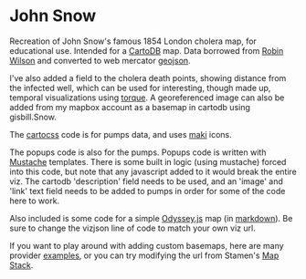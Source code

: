 John Snow
========
Recreation of John Snow's famous 1854 London cholera map, for educational use. Intended for a [CartoDB](http://www.cartodb.com) map.
Data borrowed from [Robin Wilson](http://blog.rtwilson.com/john-snows-famous-cholera-analysis-data-in-modern-gis-formats/) and converted to web mercator [geojson](http://geojson.io).

I've also added a field to the cholera death points, showing distance from the infected well, which can be used for interesting, though made up, temporal visualizations using [torque](http://github.com/CartoDB/torque).
A georeferenced image can also be added from my mapbox account as a basemap in cartodb using gisbill.Snow.

The [cartocss](http://www.mapbox.com/tilemill/docs/manual/carto/) code is for pumps data, and uses [maki](http://www.mapbox.com/maki/) icons.

The popups code is also for the pumps. Popups code is written with [Mustache](http://mustache.github.io/) templates. There is some built in logic (using mustache) forced into this code, but note that any javascript added to it would break the entire viz.
The cartodb 'description' field needs to be used, and an 'image' and 'link' text field needs to be added to pumps in order for some of the code here to work.

Also included is some code for a simple [Odyssey.js](http://cartodb.github.io/odyssey.js/) map (in [markdown](http://daringfireball.net/projects/markdown/)).
Be sure to change the vizjson line of code to match your own viz url.

If you want to play around with adding custom basemaps, here are many provider [examples](http://leaflet-extras.github.io/leaflet-providers/preview/), or you can try modifying the url from Stamen's [Map Stack](http://mapstack.stamen.com/).
